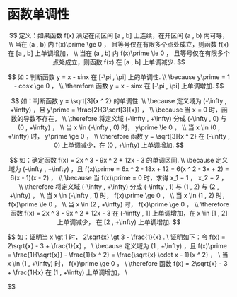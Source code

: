 # 函数单调性

$$
定义：如果函数 f(x) 满足在闭区间 [a , b] 上连续，在开区间 (a , b) 内可导，
\\
当在 (a , b) 内 f(x)\prime \ge 0 ， 且等号仅在有限多个点处成立，则函数 f(x) 在 [a , b] 上单调增加，
\\
当在 (a , b) 内 f(x)\prime \le 0 ， 且等号仅在有限多个点处成立，则函数 f(x) 在 [a , b] 上单调减少.
$$

$$
如：判断函数 y = x - sinx 在 [-\pi , \pi] 上的单调性.
\\
\because y\prime = 1 - cosx \ge 0 ，
\\
\therefore 函数 y = x - sinx 在 [-\pi , \pi] 上单调增加.
$$

$$
如：判断函数 y = \sqrt[3]{x ^ 2} 的单调性.
\\
\because 定义域为 (-\infty , +\infty) ，且 y\prime = \frac{2}{3\sqrt[3]{x}} ，
\\
\because 当 x = 0 时，函数的导数不存在，
\\
\therefore 将定义域 (-\infty , +\infty) 分成 (-\infty , 0) 与 (0 , +\infty) ，
\\
当 x \in (-\infty , 0) 时， y\prime \le 0 ，
\\
当 x \in (0 , +\infty) 时， y\prime \ge 0 ，
\\
\therefore 函数 y = \sqrt[3]{x ^ 2} 在 (-\infty , 0) 上单调减少，在 (0 , +\infty) 上单调增加.
$$

$$
如：确定函数 f(x) = 2x ^ 3 - 9x ^ 2 + 12x - 3 的单调区间.
\\
\because 定义域为 (-\infty , +\infty) ，且 f(x)\prime = 6x ^ 2 - 18x + 12 = 6(x ^ 2 - 3x + 2) = 6(x - 1)(x - 2) ，
\\
\because 当 f(x)\prime = 0 时，求得 x_1 = 1 ， x_2 = 2 ，
\\
\therefore 将定义域 (-\infty , +\infty) 分成 (-\infty , 1) 与 (1 , 2) 与 (2 , +\infty) ，
\\
当 x \in (-\infty , 1) 时， f(x)\prime \ge 0 ，
\\
当 x \in (1 , 2) 时， f(x)\prime \le 0 ，
\\
当 x \in (2 , +\infty) 时， f(x)\prime \ge 0 ，
\\
\therefore 函数 f(x) = 2x ^ 3 - 9x ^ 2 + 12x - 3 在 (-\infty , 1] 上单调增加，在 x \in [1 , 2] 上单调减少， 在 [2 , +\infty) 上单调增加.
$$

$$
如：证明当 x \gt 1 时， 2\sqrt{x} \gt 3 - \frac{1}{x} .
\\
证明如下：令 f(x) = 2\sqrt{x} - 3 + \frac{1}{x} ，
\\
\because 定义域为 (1 , +\infty) ，且 f(x)\prime = \frac{1}{\sqrt{x}} - \frac{1}{x ^ 2} = \frac{\sqrt{x} \cdot x - 1}{x ^ 2} ，
\\
当 x \in (1 , +\infty) 时， f(x)\prime \ge 0 ，
\\
\therefore 函数 f(x) = 2\sqrt{x} - 3 + \frac{1}{x} 在 (1 , +\infty) 上单调增加，
\\
$$

